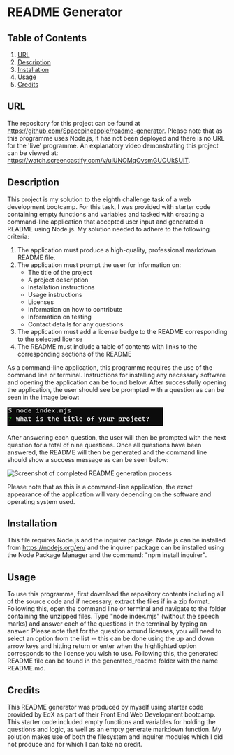 # README Generator

## Table of Contents

1. [URL](#url)
2. [Description](#description)
3. [Installation](#installation)
4. [Usage](#usage)
5. [Credits](#credits)

## URL <a id="url"></a>
The repository for this project can be found at
https://github.com/Spacepineapple/readme-generator. Please note that as this
programme uses Node.js, it has not been deployed and there is no URL for the
'live' programme. An explanatory video demonstrating this project can be viewed
at: https://watch.screencastify.com/v/uIUNOMqOvsmGUOUkSUlT.

## Description <a id="description"></a>

This project is my solution to the eighth challenge task of a web development
bootcamp. For this task, I was provided with starter code containing empty
functions and variables and tasked with creating a command-line application that
accepted user input and generated a README using Node.js. My solution needed to
adhere to the following criteria: 

1. The application must produce a high-quality, professional markdown README
   file.
2. The application must prompt the user for information on:
    * The title of the project
    * A project description
    * Installation instructions
    * Usage instructions
    * Licenses
    * Information on how to contribute
    * Information on testing
    * Contact details for any questions
3. The application must add a license badge to the README corresponding to the
   selected license
4. The README must include a table of contents with links to the corresponding
   sections of the README

As a command-line application, this programme requires the use of the command
line or terminal. Instructions for installing any necessary software and opening
the application can be found below. After successfully opening the application,
the user should see be prompted with a question as can be seen in the image
below:

![Screenshot of first question](./images/first_question.png)

After answering each question, the user will then be prompted with the next
question for a total of nine questions. Once all questions have been answered,
the README will then be generated and the command line should show a success
message as can be seen below:

![Screenshot of completed README generation
process](./images/completed_responses.png)

Please note that as this is a command-line application, the exact appearance of
the application will vary depending on the software and operating system used.

## Installation <a id="installation"></a>

This file requires Node.js and the inquirer package. Node.js can be installed
from https://nodejs.org/en/ and the inquirer package can be installed using the
Node Package Manager and the command: "npm install inquirer".

## Usage <a id="usage"></a>

To use this programme, first download the repository contents including all of
the source code and if necessary, extract the files if in a zip format.
Following this, open the command line or terminal and navigate to the folder
containing the unzipped files. Type "node index.mjs" (without the speech marks)
and answer each of the questions in the terminal by typing an answer. Please
note that for the question around licenses, you will need to select an option
from the list -- this can be done using the up and down arrow keys and hitting
return or enter when the highlighted option corresponds to the license you wish
to use. Following this, the generated README file can be found in the
generated_readme folder with the name README.md.

## Credits <a id="credits"></a>

This README generator was produced by myself using starter code provided by EdX
as part of their Front End Web Development bootcamp. This starter code included
empty functions and variables for holding the questions and logic, as well as an
empty generate markdown function. My solution makes use of both the filesystem
and inquirer modules which I did not produce and for which I can take no credit.
